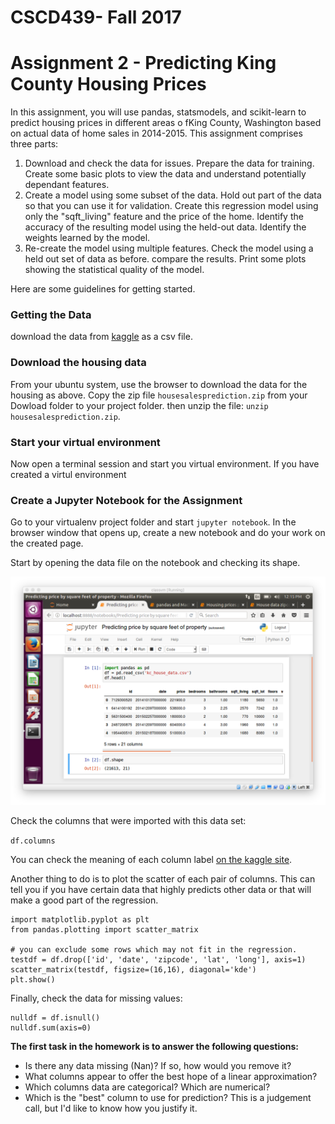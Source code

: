 # CSCD439- Fall 2017
# Assignment 2 - Predicting King County Housing Prices

In this assignment, you will use pandas, statsmodels, and scikit-learn to predict housing prices in different areas o fKing County, Washington based on actual data of home sales in 2014-2015.  This assignment comprises three parts:

1. Download and check the data for issues.  Prepare the data for training.  Create some basic plots to view the data and understand potentially dependant features.
2. Create a model using some subset of the data.  Hold out part of the data so that you can use it for validation.  Create this regression model using only the "sqft_living" feature and the price of the home.  Identify the accuracy of the resulting model using the held-out data.  Identify the weights learned by the model.
3. Re-create the model using multiple features.  Check the model using a held out set of data as before.  compare the results.  Print some plots showing the statistical quality of the model.

Here are some guidelines for getting started.

### Getting the Data
download the data from [kaggle](https://www.kaggle.com/harlfoxem/housesalesprediction/data) as a csv file.  

### Download the housing data
From your ubuntu system, use the browser to download the data for the housing as above.  Copy the zip file ```housesalesprediction.zip``` from your Dowload folder to your project folder.  then unzip the file: ```unzip housesalesprediction.zip```.

### Start your virtual environment
Now open a terminal session and start you virtual environment.  If you have created a virtul environment 

### Create a Jupyter Notebook for the Assignment
Go to your virtualenv project folder and start ```jupyter notebook```.  In the browser window that opens up, create a new notebook and do your work on the created page.

Start by opening the data file on the notebook and checking its shape.

![jupyter notebook](https://github.com/JoeDumoulin/CSCD439F17/blob/master/images/2017-10-01T12.15.28PM.png "Check the shape of house sales data")

Check the columns that were imported with this data set:

```df.columns```

You can check the meaning of each column label [on the kaggle site](https://www.kaggle.com/harlfoxem/housesalesprediction/data).

Another thing to do is to plot the scatter of each pair of columns.  This can tell you if you have certain data that highly predicts other data or that will make a good part of the regression.

```
import matplotlib.pyplot as plt
from pandas.plotting import scatter_matrix

# you can exclude some rows which may not fit in the regression.
testdf = df.drop(['id', 'date', 'zipcode', 'lat', 'long'], axis=1)
scatter_matrix(testdf, figsize=(16,16), diagonal='kde')
plt.show()
```

Finally, check the data for missing values:

```
nulldf = df.isnull()
nulldf.sum(axis=0)
```

**The first task in the homework is to answer the following questions:**

* Is there any data missing (Nan)?  If so, how would you remove it?
* What columns appear to offer the best hope of a linear approximation?
* Which columns data are categorical?  Which are numerical?
* Which is the "best" column to use for prediction?  This is a judgement call, but I'd like to know how you justify it.

